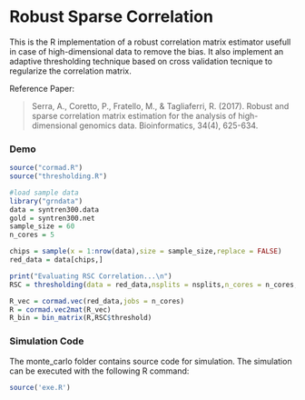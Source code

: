 # Robust Sparse Correlation

This is the R implementation of a robust correlation matrix estimator usefull in case of high-dimensional data to remove the bias. It also implement an adaptive thresholding technique based on cross validation tecnique to regularize the correlation matrix.

Reference Paper:

> Serra, A., Coretto, P., Fratello, M., & Tagliaferri, R. (2017). Robust and sparse correlation matrix estimation for the analysis of high-dimensional genomics data. Bioinformatics, 34(4), 625-634.


### Demo
```R
source("cormad.R")
source("thresholding.R")

#load sample data
library("grndata")
data = syntren300.data
gold = syntren300.net
sample_size = 60
n_cores = 5

chips = sample(x = 1:nrow(data),size = sample_size,replace = FALSE)
red_data = data[chips,]

print("Evaluating RSC Correlation...\n")
RSC = thresholding(data = red_data,nsplits = nsplits,n_cores = n_cores,monitor = 0)

R_vec = cormad.vec(red_data,jobs = n_cores)
R = cormad.vec2mat(R_vec)
R_bin = bin_matrix(R,RSC$threshold)
```

### Simulation Code

The monte_carlo folder contains source code for simulation. The simulation can be executed with the following R command:

```R
source('exe.R')

